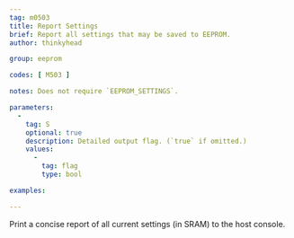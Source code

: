 ```yaml
---
tag: m0503
title: Report Settings
brief: Report all settings that may be saved to EEPROM.
author: thinkyhead

group: eeprom

codes: [ M503 ]

notes: Does not require `EEPROM_SETTINGS`.

parameters:
  -
    tag: S
    optional: true
    description: Detailed output flag. (`true` if omitted.)
    values:
      -
        tag: flag
        type: bool

examples:

---
```


Print a concise report of all current settings (in SRAM) to the host console.
